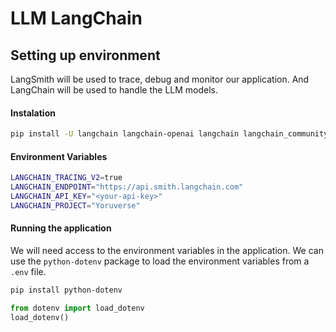 # LLM LangChain

## Setting up environment
LangSmith will be used to trace, debug and monitor our application. And LangChain will be used to handle the LLM models.
#### Instalation
```bash
pip install -U langchain langchain-openai langchain langchain_community
```
#### Environment Variables
```bash
LANGCHAIN_TRACING_V2=true
LANGCHAIN_ENDPOINT="https://api.smith.langchain.com"
LANGCHAIN_API_KEY="<your-api-key>"
LANGCHAIN_PROJECT="Yoruverse"
```

#### Running the application
We will need access to the environment variables in the application. We can use the `python-dotenv` package to load the environment variables from a `.env` file.
```bash
pip install python-dotenv
```

```python
from dotenv import load_dotenv
load_dotenv()
```